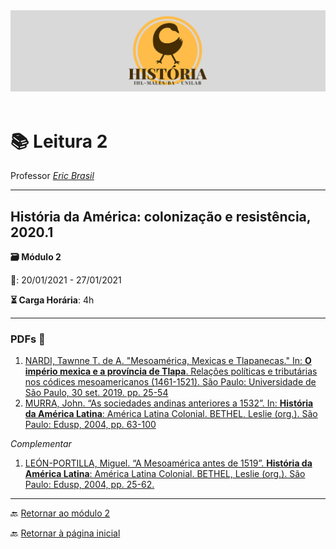 <div align="center"><img src="banner1.png" alt="Logo História" title="Logotipo do Curso de História, BA, UNILAB"/></div>

<br>

# 📚 Leitura 2

Professor [_Eric Brasil_](https://ericbrasiln.github.io)

---

## História da América: colonização e resistência, 2020.1

**🗃️ Módulo 2**

**📅️**: 20/01/2021 - 27/01/2021

**⏳️ Carga Horária**: 4h

---

### PDFs 📎️

1. [NARDI, Tawnne T. de A. "Mesoamérica, Mexicas e Tlapanecas." In: **O império mexica e a província de Tlapa**. Relações políticas e tributárias nos códices mesoamericanos (1461-1521). São Paulo: Universidade de São Paulo, 30 set. 2019. pp. 25-54](../textos/mod_2/NARDI.pdf)
2. [MURRA, John. “As sociedades andinas anteriores a 1532”. In: **História da América Latina**: América Latina Colonial. BETHEL, Leslie (org.). São Paulo: Edusp, 2004, pp. 63-100](../textos/mod_2/MURRA.pdf)

_Complementar_
1. [LEÓN-PORTILLA, Miguel. “A Mesoamérica antes de 1519”. **História da América Latina**: América Latina Colonial. BETHEL, Leslie (org.). São Paulo: Edusp, 2004, pp. 25-62.](../textos/mod_2/PORTILLA.pdf)

---
🔙️ [Retornar ao módulo 2](../modulo2/m2.md)

🔙️ [Retornar à página inicial](http://ericbrasil.github.io/cclhm0057_ihl)